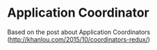 # Application Coordinator

Based on the post about Application Coordinators (http://khanlou.com/2015/10/coordinators-redux/)
